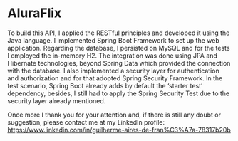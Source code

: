 # AluraFlix
To build this API, I applied the RESTful principles and developed it using the Java language. 
I implemented Spring Boot Framework to set up the web application. Regarding the database, I persisted on MySQL and for the tests I employed the in-memory H2. 
The integration was done using JPA and Hibernate technologies, beyond Spring Data which provided the connection with the database. 
I also implemented a security layer for authentication and authorization and for that adopted Spring Security Framework. 
In the test scenario, Spring Boot already adds by default the ‘starter test’ dependency, besides, 
I still had to apply the Spring Security Test due to the security layer already mentioned.

Once more I thank you for your attention and, if there is still any doubt or suggestion, please contact me at my LinkedIn profile:
https://www.linkedin.com/in/guilherme-aires-de-fran%C3%A7a-78317b20b
